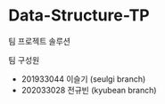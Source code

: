 # Data-Structure-TP
팀 프로젝트 솔루션

팀 구성원
 - 201933044 이슬기 (seulgi branch)
 - 202033028 전규빈 (kyubean branch)
